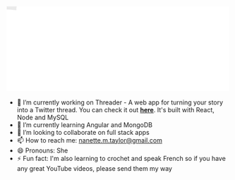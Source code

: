 ![Nanette Taylor - Full Stack Developer](https://raw.githubusercontent.com/NanetteTaylor/NanetteTaylor/master/Nanette_Taylor_Full_Stack_Developer.gif)

- 🔭 I’m currently working on Threader - A web app for turning your story into a Twitter thread. You can check it out **[here](https://fathomless-forest-53308.herokuapp.com/)**. It's built with React, Node and MySQL
- 🌱 I’m currently learning Angular and MongoDB
- 👯 I’m looking to collaborate on full stack apps
- 📫 How to reach me: nanette.m.taylor@gmail.com
- 😄 Pronouns: She
- ⚡ Fun fact: I'm also learning to crochet and speak French so if you have any great YouTube videos, please send them my way

<!--
**NanetteTaylor/NanetteTaylor** is a ✨ _special_ ✨ repository because its `README.md` (this file) appears on your GitHub profile.

Here are some ideas to get you started:

- 🔭 I’m currently working on ...
- 🌱 I’m currently learning ...
- 👯 I’m looking to collaborate on ...
- 🤔 I’m looking for help with ...
- 💬 Ask me about ...
- 📫 How to reach me: ...
- 😄 Pronouns: ...
- ⚡ Fun fact: ...
-->
